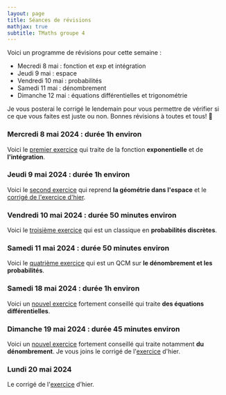 ```yaml
---
layout: page
title: Séances de révisions
mathjax: true
subtitle: TMaths groupe 4
---
```


Voici un programme de révisions pour cette semaine : 

- Mecredi 8 mai : fonction et exp et intégration
- Jeudi 9 mai : espace
- Vendredi 10 mai : probabilités
- Samedi 11 mai : dénombrement
- Dimanche 12 mai : équations différentielles et trigonométrie

Je vous posterai le corrigé le lendemain pour vous permettre de vérifier si ce que vous faites est juste ou non.
Bonnes révisions à toutes et tous! :punch:

### Mercredi 8 mai 2024 : durée 1h environ

Voici  le [premier exercice](https://github.com/raveluz/raveluz.github.io/blob/master/pdf/08.05.pdf) qui traite de la fonction **exponentielle** et de **l'intégration**.

### Jeudi 9 mai 2024 : durée 1h environ

Voici le [second exercice](https://github.com/raveluz/raveluz.github.io/blob/master/pdf/09.05.pdf) qui reprend  **la géométrie dans l'espace** et le [corrigé de l'exercice d'hier](https://github.com/raveluz/raveluz.github.io/blob/master/pdf/Correction.0805.pdf).

###  Vendredi 10 mai 2024 : durée 50  minutes environ

Voici le [troisième exercice](https://github.com/raveluz/raveluz.github.io/blob/master/pdf/10.05.pdf) qui est un classique en **probabilités discrètes**.

###  Samedi 11 mai 2024 : durée 50  minutes environ

Voici le [quatrième exercice](https://github.com/raveluz/raveluz.github.io/blob/master/pdf/11.05.pdf) qui est un QCM sur **le dénombrement et les probabilités**.


###  Samedi 18 mai 2024 : durée 1h environ

Voici un [nouvel exercice](https://github.com/raveluz/raveluz.github.io/blob/master/pdf/18.05.pdf) fortement conseillé qui traite **des équations différentielles**.

###  Dimanche 19 mai 2024 : durée 45 minutes environ

Voici un [nouvel exercice](https://github.com/raveluz/raveluz.github.io/blob/master/pdf/1905.pdf) fortement conseillé qui traite notamment **du dénombrement**. Je vous joins le corrigé de l'[exercice](https://github.com/raveluz/raveluz.github.io/blob/master/pdf/Correction.1805.pdf) d'hier.


###  Lundi 20 mai 2024 

Le corrigé de l'[exercice](https://github.com/raveluz/raveluz.github.io/blob/master/pdf/Correction.1905.pdf) d'hier.













